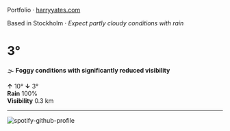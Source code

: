 Portfolio · [harryyates.com](https://harryyates.com)

<!-- WEATHER_START -->
Based in Stockholm · *Expect partly cloudy conditions with rain*

# 3°
🌫️ **Foggy conditions with significantly reduced visibility**

**↑** 10° **↓** 3°  
**Rain** 100%  
**Visibility** 0.3 km

---
<!-- WEATHER_END -->

<p align="left">
  <a>
    <img src="https://spotify-github-profile.kittinanx.com/api/view?uid=bigbello&cover_image=true&theme=natemoo-re&show_offline=true&background_color=121212&interchange=false&bar_color=53b14f&bar_color_cover=false" alt="spotify-github-profile">
  </a>
</p>